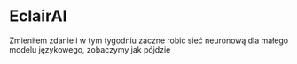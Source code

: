 # EclairAI
Zmieniłem zdanie i w tym tygodniu zaczne robić sieć neuronową dla małego modelu językowego, zobaczymy jak pójdzie
